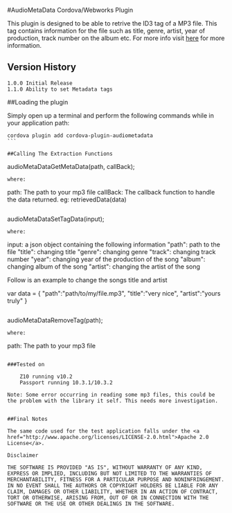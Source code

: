 #AudioMetaData Cordova/Webworks Plugin

This plugin is designed to be able to retrive the ID3 tag of a MP3 file. This tag contains information for the file such as title, genre, artist, year of production, track number on the album etc. For more info visit <a href="http://en.wikipedia.org/wiki/ID3">here</a> for more information.

## Version History

	1.0.0 Initial Release
	1.1.0 Ability to set Metadata tags

##Loading the plugin

Simply open up a terminal and perform the following commands while in your application path:

````
cordova plugin add cordova-plugin-audiometadata
```

##Calling The Extraction Functions

````
audioMetaDataGetMetaData(path, callBack);
````
where:
````
path: The path to your mp3 file
callBack: The callback function to handle the data returned. eg: retrievedData(data)
````

````
audioMetaDataSetTagData(input);
````
where:
````
input: a json object containing the following information
  "path": path to the file
  "title": changing title
  "genre": changing genre
  "track": changing track number
  "year": changing year of the production of the song
  "album": changing album of the song
  "artist": changing the artist of the song

Follow is an example to change the songs title and artist

var data = { "path":"path/to/my/file.mp3", "title":"very nice", "artist":"yours truly" }
````

````
audioMetaDataRemoveTag(path);
````
where:
````
path: The path to your mp3 file
````

###Tested on

	Z10 running v10.2
	Passport running 10.3.1/10.3.2

Note: Some error occurring in reading some mp3 files, this could be the problem with the library it self. This needs more investigation.


##Final Notes

The same code used for the test application falls under the <a href="http://www.apache.org/licenses/LICENSE-2.0.html">Apache 2.0 License</a>.

Disclaimer

THE SOFTWARE IS PROVIDED "AS IS", WITHOUT WARRANTY OF ANY KIND, EXPRESS OR IMPLIED, INCLUDING BUT NOT LIMITED TO THE WARRANTIES OF MERCHANTABILITY, FITNESS FOR A PARTICULAR PURPOSE AND NONINFRINGEMENT. IN NO EVENT SHALL THE AUTHORS OR COPYRIGHT HOLDERS BE LIABLE FOR ANY CLAIM, DAMAGES OR OTHER LIABILITY, WHETHER IN AN ACTION OF CONTRACT, TORT OR OTHERWISE, ARISING FROM, OUT OF OR IN CONNECTION WITH THE SOFTWARE OR THE USE OR OTHER DEALINGS IN THE SOFTWARE.
